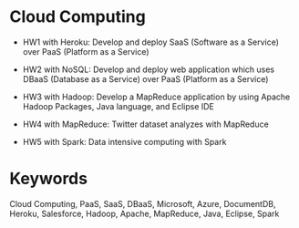 # Cloud Computing


- HW1 with Heroku: Develop and deploy SaaS (Software as a Service) over PaaS (Platform as a Service)

- HW2 with NoSQL: Develop and deploy web application which uses DBaaS (Database as a Service) over PaaS (Platform as a Service) 

- HW3 with Hadoop: Develop a MapReduce application by using Apache Hadoop Packages, Java language, and Eclipse IDE

- HW4 with MapReduce: Twitter dataset analyzes with MapReduce

- HW5 with Spark: Data intensive computing with Spark


# Keywords

Cloud Computing, PaaS, SaaS, DBaaS, Microsoft, Azure, DocumentDB, Heroku, Salesforce, Hadoop, Apache, MapReduce, Java, Eclipse, Spark